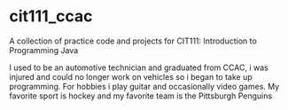 # cit111_ccac
A collection of practice code and projects for CIT111: Introduction to Programming Java

I used to be an automotive technician and graduated from CCAC, i was injured and could no longer work on vehicles so i began to take up programming. For hobbies i play guitar and occasionally video games. My favorite sport is hockey and my favorite team is the Pittsburgh Penguins
